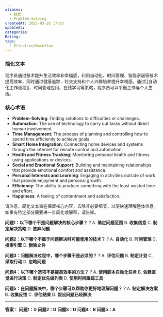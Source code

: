 ```yaml
---
aliases:
  - 技效
  - Problem-Solving
createdAt: 2025-03-26 17:03
updateAt: 
categories: 
Rating: 
tags:
  - Effective/Workflow
---
```


### 简化文本

程序员通过技术提升生活效率和幸福感，利用自动化、时间管理、智能家居等技术提高效率，同时通过健康追踪、社交支持和个人兴趣培养提升幸福感。通过[[自动化工作流程]]、时间管理应用、在线学习等策略，程序员可以平衡工作与个人生活。

### 核心术语

- **Problem-Solving**: Finding solutions to difficulties or challenges.
- **Automation**: The use of technology to carry out tasks without direct human involvement.
- **Time Management**: The process of planning and controlling how to spend time efficiently to achieve goals.
- **Smart Home Integration**: Connecting home devices and systems through the internet for remote control and automation.
- **Health and Fitness Tracking**: Monitoring personal health and fitness using applications or devices.
- **Social and Emotional Support**: Building and maintaining relationships that provide emotional comfort and assistance.
- **Personal Interests and Learning**: Engaging in activities outside of work that provide enjoyment and personal growth.
- **Efficiency**: The ability to produce something with the least wasted time and effort.
- **Happiness**: A feeling of contentment and satisfaction.

请注意，简化文本旨在保留核心内容，去除非必要细节，以便快速理解整体信息。如果有特定部分需要进一步简化或解释，请告知。

**问题1：以下哪个不是问题解决的核心步骤？**
?
A. **确定问题范围**
B. **收集信息**
C. **制定解决策略**
D. **放弃问题**

**问题2：以下哪个不属于问题解决时可能使用的技术？**
?
A. **自动化**
B. **时间管理**
C. **搜索引擎**
D. **删除文件**

**问题3：问题解决过程中，哪个步骤不是必须的？**
?
A. **评估问题**
B. **制定计划**
C. **采取行动**
D. **忽略问题**

**问题4：以下哪个选项不是提高效率的方法？**
?
A. **使用脚本自动化任务**
B. **依赖直觉进行决策**
C. **制定优先级列表**
D. **使用时间跟踪工具**

**问题5：在问题解决中，哪个步骤可以帮助你更好地理解问题？**
?
A. **制定解决方案**
B. **收集反馈**
C. **评估结果**
D. **假设问题已经解决**

---

**答案：**
**问题1：D**
**问题2：D**
**问题3：D**
**问题4：B**
**问题5：A**
